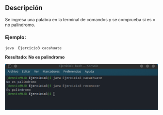## Descripción
Se ingresa una palabra en la terminal de comandos y se comprueba si es o no palindromo.
### Ejemplo:
`java  Ejercicio3 cacahuate`

**Resultado: No es palindromo**

![Ejemplo](/assets/S2/POO_3.png)
